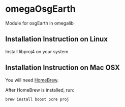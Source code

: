 omegaOsgEarth
=============

Module for osgEarth in omegalib

## Installation Instruction on Linux
Install libproj4 on your system

## Installation Instruction on  Mac OSX
You will need [HomeBrew](http://mxcl.github.io/homebrew/).

After HomeBrew is installed, run:
```shell
brew install boost pcre proj
```
